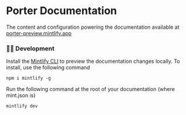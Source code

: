 # Porter Documentation

The content and configuration powering the documentation available at [porter-preview.mintlify.app](https://porter-preview.mintlify.app)

### 👩‍💻 Development

Install the [Mintlify CLI](https://www.npmjs.com/package/mintlify) to preview the documentation changes locally. To install, use the following command

```
npm i mintlify -g
```

Run the following command at the root of your documentation (where mint.json is)

```
mintlify dev
```